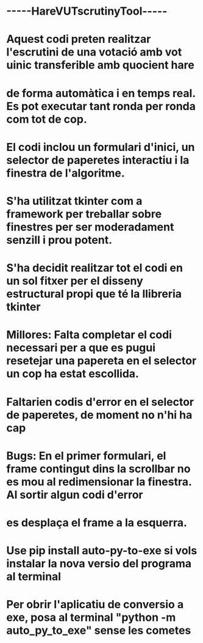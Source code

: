 # -----HareVUTscrutinyTool-----
# Aquest codi preten realitzar l'escrutini de una votació amb vot uinic transferible amb quocient hare
# de forma automàtica i en temps real. Es pot executar tant ronda per ronda com tot de cop.
# El codi inclou un formulari d'inici, un selector de paperetes interactiu i la finestra de l'algoritme.

# S'ha utilitzat tkinter com a framework per treballar sobre finestres per ser moderadament senzill i prou potent.
# S'ha decidit realitzar tot el codi en un sol fitxer per el disseny estructural propi que té la llibreria tkinter

# Millores: Falta completar el codi necessari per a que es pugui resetejar una papereta en el selector un cop ha estat escollida.
# Faltarien codis d'error en el selector de paperetes, de moment no n'hi ha cap
# Bugs: En el primer formulari, el frame contingut dins la scrollbar no es mou al redimensionar la finestra. Al sortir algun codi d'error
# es desplaça el frame a la esquerra.

# Use pip install auto-py-to-exe si vols instalar la nova versio del programa al terminal
# Per obrir l'aplicatiu de conversio a exe, posa al terminal "python -m auto_py_to_exe" sense les cometes
